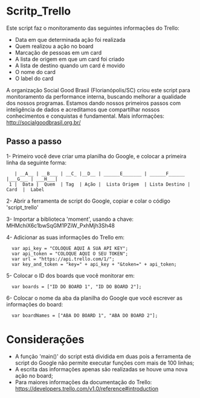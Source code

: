 # Scritp_Trello

Este script faz o monitoramento das seguintes informações do Trello:
  - Data em que determinada ação foi realizada
  - Quem realizou a ação no board
  - Marcação de pessoas em um card
  - A lista de origem em que um card foi criado
  - A lista de destino quando um card é movido
  - O nome do card
  - O label do card
  
  A organização Social Good Brasil (Florianópolis/SC) criou este script para monitoramento da performance interna, buscando melhorar a qualidade dos nossos programas. Estamos dando nossos primeiros passos com inteligência de dados e acreditamos que compartilhar nossos conhecimentos e conquistas é fundamental. Mais informações: <http://socialgoodbrasil.org.br/>
  
  
## Passo a passo

1- Primeiro você deve criar uma planilha do Google, e colocar a primeira linha da seguinte forma:
```
   | __A__ | __B___ | __C_ |__D__ | ______E_______ | ______F______ |___G___ | ___H___|
 1 |  Data |  Quem  | Tag  | Ação |  Lista Origem  | Lista Destino |  Card  |  Label
``` 
2- Abrir a ferramenta de script do Google, copiar e colar o código 'script_trello' 

3- Importar a biblioteca 'moment', usando a chave: MHMchiX6c1bwSqGM1PZiW_PxhMjh3Sh48

4- Adicionar as suas informações do Trello em:
```
  var api_key = "COLOQUE AQUI A SUA API KEY";
  var api_token = "COLOQUE AQUI O SEU TOKEN";
  var url = "https://api.trello.com/1/";
  var key_and_token = "key=" + api_key + "&token=" + api_token;
```

5- Colocar o ID dos boards que você  monitorar em:
```
  var boards = ["ID DO BOARD 1", "ID DO BOARD 2"];
```  
6- Colocar o nome da aba da planilha do Google que você escrever as informações do board:
```
  var boardNames = ["ABA DO BOARD 1", "ABA DO BOARD 2"];
```  
  
# Considerações

- A função 'main()' do script está dividida em duas pois a ferramenta de script do Google não permite executar funções com mais de 100 linhas;
- A escrita das informações apenas são realizadas se houve uma nova ação no board;
- Para maiores informações da documentação do Trello:
  <https://developers.trello.com/v1.0/reference#introduction> 
